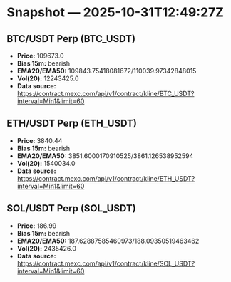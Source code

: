 # Snapshot — 2025-10-31T12:49:27Z

## BTC/USDT Perp (BTC_USDT)
- **Price:** 109673.0
- **Bias 15m:** bearish
- **EMA20/EMA50:** 109843.75418081672/110039.97342848015
- **Vol(20):** 12243425.0
- **Data source:** https://contract.mexc.com/api/v1/contract/kline/BTC_USDT?interval=Min1&limit=60

## ETH/USDT Perp (ETH_USDT)
- **Price:** 3840.44
- **Bias 15m:** bearish
- **EMA20/EMA50:** 3851.6000170910525/3861.126538952594
- **Vol(20):** 1540034.0
- **Data source:** https://contract.mexc.com/api/v1/contract/kline/ETH_USDT?interval=Min1&limit=60

## SOL/USDT Perp (SOL_USDT)
- **Price:** 186.99
- **Bias 15m:** bearish
- **EMA20/EMA50:** 187.62887585460973/188.09350519463462
- **Vol(20):** 2435426.0
- **Data source:** https://contract.mexc.com/api/v1/contract/kline/SOL_USDT?interval=Min1&limit=60
